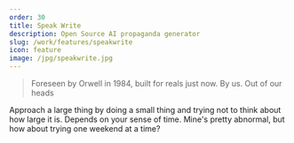 ```yaml
---
order: 30
title: Speak Write
description: Open Source AI propaganda generator
slug: /work/features/speakwrite
icon: feature
image: /jpg/speakwrite.jpg
---
```


> Foreseen by Orwell in 1984, built for reals just now. By us. Out of our heads

Approach a large thing by doing a small thing and trying not to think about how large it is. Depends on your sense of time. Mine's pretty abnormal, but how about trying one weekend at a time?
